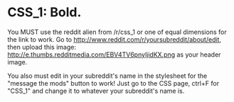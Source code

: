 CSS_1: Bold.
=====

You MUST use the reddit alien from /r/css_1 or one of equal dimensions for the link to work. Go to http://www.reddit.com/r/yoursubreddit/about/edit, then upload this image: http://e.thumbs.redditmedia.com/EBV4TV6pnyljidKX.png as your header image.

You also must edit in your subreddit's name in the stylesheet for the "message the mods" button to work! Just go to the CSS page, ctrl+F for "CSS_1" and change it to whatever your subreddit's name is.
